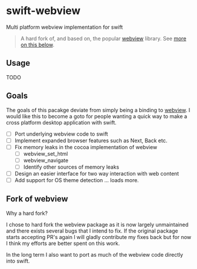 # swift-webview

Multi platform webview implementation for swift

> A hard fork of, and based on, the popular [webview](https://github.com/webview/webview) library.
> See [more on this below](#fork).

## Usage

TODO

## Goals

The goals of this pacakge deviate from simply being a binding to [webview](https://github.com/webview/webview).
I would like this to become a goto for people wanting a quick way to make a cross platform desktop application
with swift.

- [ ] Port underlying webview code to swift
- [ ] Implement expanded browser features such as Next, Back etc.
- [ ] Fix memory leaks in the cocoa implementation of webview
  - [ ] webview_set_html
  - [ ] webview_navigate
  - [ ] Identify other sources of memory leaks
- [ ] Design an easier interface for two way interaction with web content
- [ ] Add support for OS theme detection
      ... loads more.

<a id="fork"></a>

## Fork of webview

Why a hard fork?

I chose to hard fork the webview package as it is now largely unmaintained and there exists several bugs that
I intend to fix. If the original package starts accepting PR's again I will gladly contribute my fixes back but for
now I think my efforts are better spent on this work.

In the long term I also want to port as much of the webview code directly into swift.
